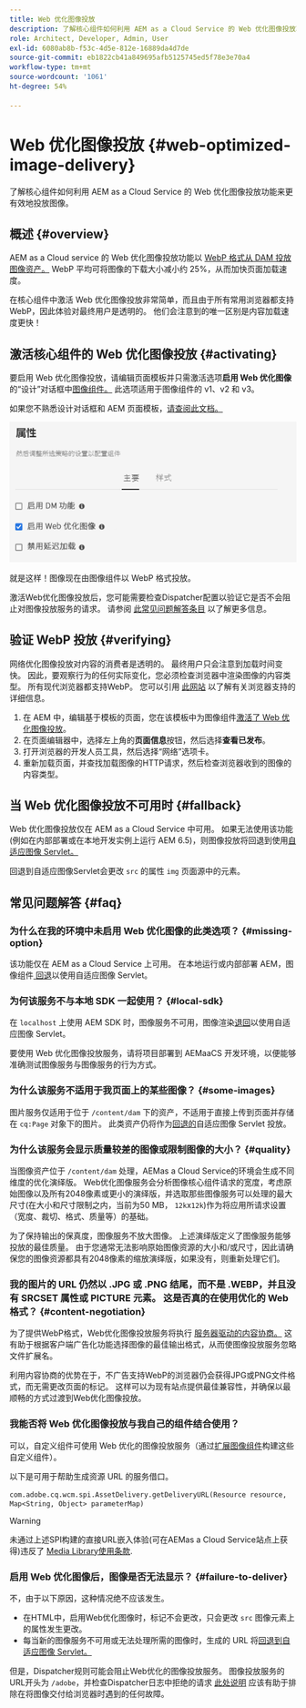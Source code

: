 ```yaml
---
title: Web 优化图像投放
description: 了解核心组件如何利用 AEM as a Cloud Service 的 Web 优化图像投放功能来更有效地投放图像。
role: Architect, Developer, Admin, User
exl-id: 6080ab8b-f53c-4d5e-812e-16889da4d7de
source-git-commit: eb1822cb41a849695afb5125745ed5f78e3e70a4
workflow-type: tm+mt
source-wordcount: '1061'
ht-degree: 54%

---
```


# Web 优化图像投放 {#web-optimized-image-delivery}

了解核心组件如何利用 AEM as a Cloud Service 的 Web 优化图像投放功能来更有效地投放图像。

## 概述 {#overview}

AEM as a Cloud service 的 Web 优化图像投放功能以 [WebP 格式从 DAM 投放图像资产。](https://developers.google.com/speed/webp) WebP 平均可将图像的下载大小减小约 25%，从而加快页面加载速度。

在核心组件中激活 Web 优化图像投放非常简单，而且由于所有常用浏览器都支持 WebP，因此体验对最终用户是透明的。 他们会注意到的唯一区别是内容加载速度更快！

## 激活核心组件的 Web 优化图像投放 {#activating}

要启用 Web 优化图像投放，请编辑页面模板并只需激活选项&#x200B;**启用 Web 优化图像**&#x200B;的“设计”对话框中[图像组件。](/help/components/image.md#design-dialog) 此选项适用于图像组件的 v1、v2 和 v3。

如果您不熟悉设计对话框和 AEM 页面模板，[请查阅此文档。](/help/get-started/authoring.md#pre-configuring-core-components)

![在“设计”对话框中启用 Web 优化图像投放](/help/assets/web-optimized-image-delivery.png)

就是这样！图像现在由图像组件以 WebP 格式投放。

激活Web优化图像投放后，您可能需要检查Dispatcher配置以验证它是否不会阻止对图像投放服务的请求。 请参阅 [此常见问题解答条目](#failure-to-deliver) 以了解更多信息。

## 验证 WebP 投放 {#verifying}

网络优化图像投放对内容的消费者是透明的。 最终用户只会注意到加载时间变快。 因此，要观察行为的任何实际变化，您必须检查浏览器中渲染图像的内容类型。 所有现代浏览器都支持WebP。 您可以引用 [此网站](https://caniuse.com/webp) 以了解有关浏览器支持的详细信息。

1. 在 AEM 中，编辑基于模板的页面，您在该模板中为图像组件[激活了 Web 优化图像投放](#activating)。
1. 在页面编辑器中，选择左上角的&#x200B;**页面信息**&#x200B;按钮，然后选择&#x200B;**查看已发布**。
1. 打开浏览器的开发人员工具，然后选择“网络”选项卡。
1. 重新加载页面，并查找加载图像的HTTP请求，然后检查浏览器收到的图像的内容类型。

## 当 Web 优化图像投放不可用时 {#fallback}

Web 优化图像投放仅在 AEM as a Cloud Service 中可用。 如果无法使用该功能(例如在内部部署或在本地开发实例上运行 AEM 6.5)，则图像投放将回退到使用[自适应图像 Servlet。](/help/developing/adaptive-image-servlet.md)

回退到自适应图像Servlet会更改 `src` 的属性 `img` 页面源中的元素。

## 常见问题解答 {#faq}

### 为什么在我的环境中未启用 Web 优化图像的此类选项？ {#missing-option}

该功能仅在 AEM as a Cloud Service 上可用。 在本地运行或内部部署 AEM，图像组件[ 回退](#fallback)以使用自适应图像 Servlet。

### 为何该服务不与本地 SDK 一起使用？ {#local-sdk}

在 `localhost` 上使用 AEM SDK 时，图像服务不可用，图像渲染[退回](#fallback)以使用自适应图像 Servlet。

要使用 Web 优化图像投放服务，请将项目部署到 AEMaaCS 开发环境，以便能够准确测试图像服务与图像服务的行为方式。

### 为什么该服务不适用于我页面上的某些图像？ {#some-images}

图片服务仅适用于位于 `/content/dam` 下的资产，不适用于直接上传到页面并存储在 `cq:Page` 对象下的图片。 此类资产仍将作为[回退的](#fallback)自适应图像 Servlet 投放。

### 为什么该服务会显示质量较差的图像或限制图像的大小？ {#quality}

当图像资产位于 `/content/dam` 处理，AEMas a Cloud Service的环境会生成不同维度的优化演绎版。 Web优化图像服务会分析图像核心组件请求的宽度，考虑原始图像以及所有2048像素或更小的演绎版，并选取那些图像服务可以处理的最大尺寸(在大小和尺寸限制之内，当前为50 MB， `12k`x`12k`)作为将应用所请求设置（宽度、裁切、格式、质量等）的基础。

为了保持输出的保真度，图像服务不放大图像。 上述演绎版定义了图像服务能够投放的最佳质量。 由于您通常无法影响原始图像资源的大小和/或尺寸，因此请确保您的图像资源都具有2048像素的缩放演绎版，如果没有，则重新处理它们。

### 我的图片的 URL 仍然以 .JPG 或 .PNG 结尾，而不是 .WEBP，并且没有 SRCSET 属性或 PICTURE 元素。 这是否真的在使用优化的 Web 格式？ {#content-negotiation}

为了提供WebP格式，Web优化图像投放服务将执行 [服务器驱动的内容协商。](https://developer.mozilla.org/en-US/docs/Web/HTTP/Content_negotiation#server-driven_content_negotiation) 这有助于根据客户端广告化功能选择图像的最佳输出格式，从而使图像投放服务忽略文件扩展名。

利用内容协商的优势在于，不广告支持WebP的浏览器仍会获得JPG或PNG文件格式，而无需更改页面的标记。 这样可以为现有站点提供最佳兼容性，并确保以最顺畅的方式过渡到Web优化图像投放。

### 我能否将 Web 优化图像投放与我自己的组件结合使用？

可以，自定义组件可使用 Web 优化的图像投放服务（通过[扩展图像组件](/help/developing/customizing.md)构建这些自定义组件）。

以下是可用于帮助生成资源 URL 的服务借口。

```
com.adobe.cq.wcm.spi.AssetDelivery.getDeliveryURL(Resource resource, Map<String, Object> parameterMap)
```

>[!WARNING]
>
>未通过上述SPI构建的直接URL嵌入体验(可在AEMas a Cloud Service站点上获得)违反了 [Media Library使用条款](https://experienceleague.adobe.com/docs/experience-manager-cloud-service/content/assets/admin/medialibrary.html?lang=en#use-media-library).

### 启用 Web 优化图像后，图像是否无法显示？ {#failure-to-deliver}

不，由于以下原因，这种情况绝不应该发生。

* 在HTML中，启用Web优化图像时，标记不会更改，只会更改 `src` 图像元素上的属性发生更改。
* 每当新的图像服务不可用或无法处理所需的图像时，生成的 URL 将[回退到自适应图像 Servlet。](#fallback)

但是，Dispatcher规则可能会阻止Web优化的图像投放服务。 图像投放服务的URL开头为 `/adobe`，并检查Dispatcher日志中拒绝的请求 [此处说明](https://experienceleague.adobe.com/docs/experience-manager-learn/ams/dispatcher/common-logs.html#filter-rejects) 应该有助于排除在将图像交付给浏览器时遇到的任何故障。
